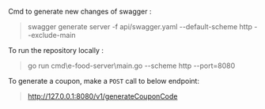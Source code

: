 Cmd to generate new changes of swagger :

> swagger generate server -f api/swagger.yaml --default-scheme http --exclude-main

To run the repository locally :

> go run cmd\e-food-server\main.go --scheme http --port=8080

To generate a coupon, make a `POST` call to below endpoint:
> http://127.0.0.1:8080/v1/generateCouponCode

